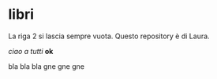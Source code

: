 # libri

La riga 2 si lascia sempre vuota. 
Questo repository è di Laura.

_ciao a tutti_
**ok**

bla bla bla 
gne gne gne
